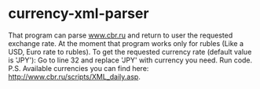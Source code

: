 # currency-xml-parser
That program can parse www.cbr.ru and return to user the requested exchange rate. At the moment that program works only for rubles (Like a USD, Euro rate to rubles).  To get the requested currency rate (default value is 'JPY'):  Go to line 32 and replace 'JPY' with currency you need. Run code. P.S. Available currencies you can find here: http://www.cbr.ru/scripts/XML_daily.asp.
